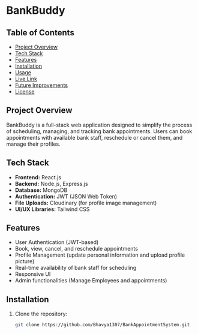 # BankBuddy

## Table of Contents
- [Project Overview](#project-overview)
- [Tech Stack](#tech-stack)
- [Features](#features)
- [Installation](#installation)
- [Usage](#usage)
- [Live Link](#livelink)
- [Future Improvements](#future-improvements)
- [License](#license)

## Project Overview
BankBuddy is a full-stack web application designed to simplify the process of scheduling, managing, and tracking bank appointments. Users can book appointments with available bank staff, reschedule or cancel them, and manage their profiles.

## Tech Stack
- **Frontend:** React.js
- **Backend:** Node.js, Express.js
- **Database:** MongoDB
- **Authentication:** JWT (JSON Web Token)
- **File Uploads:** Cloudinary (for profile image management)
- **UI/UX Libraries:** Tailwind CSS

## Features
- User Authentication (JWT-based)
- Book, view, cancel, and reschedule appointments
- Profile Management (update personal information and upload profile picture)
- Real-time availability of bank staff for scheduling
- Responsive UI
- Admin functionalities (Manage Employees and appointments)

## Installation

1. Clone the repository:
   ```bash
   git clone https://github.com/Bhavya1307/BankAppointmentSystem.git
